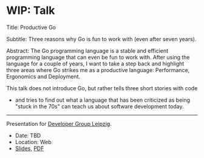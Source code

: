 # WIP: Talk

Title:  Productive Go

Subtitle: Three reasons why Go is fun to work with (even after seven years).

Abstract: The Go programming language is a stable and efficient programming
language that can even be fun to work with. After using the language for a
couple of years, I want to take a step back and highlight three areas where Go
strikes me as a productive language: Performance, Ergonomics and Deployment.

This talk does not introduce Go, but rather tells three short stories with code
- and tries to find out what a language that has been criticized as being
"stuck in the 70s" can teach us about software development today.

----

Presentation for [Developer Group Leipzig](https://www.meetup.com/Developer-Group-Leipzig/).

* Date: TBD
* Location: Web
* [Slides](Slides.md), [PDF](Slides.pdf)
